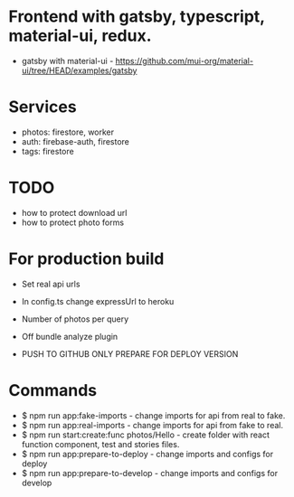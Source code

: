# Frontend with gatsby, typescript, material-ui, redux.

- gatsby with material-ui - https://github.com/mui-org/material-ui/tree/HEAD/examples/gatsby

# Services

- photos: firestore, worker
- auth: firebase-auth, firestore
- tags: firestore

# TODO

- how to protect download url
- how to protect photo forms

# For production build

- Set real api urls
- In config.ts change expressUrl to heroku
- Number of photos per query
- Off bundle analyze plugin

- PUSH TO GITHUB ONLY PREPARE FOR DEPLOY VERSION

# Commands

- $ npm run app:fake-imports - change imports for api from real to fake.
- $ npm run app:real-imports - change imports for api from fake to real.
- $ npm run start:create:func photos/Hello - create folder with react function component, test and stories files.
- $ npm run app:prepare-to-deploy - change imports and configs for deploy
- $ npm run app:prepare-to-develop - change imports and configs for develop
